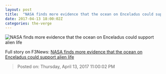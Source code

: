 ```yaml
---
layout: post
title:  "NASA finds more evidence that the ocean on Enceladus could support alien life"
date: 2017-04-13 18:00:02Z
categories: the-verge
---
```


![NASA finds more evidence that the ocean on Enceladus could support alien life](https://cdn0.vox-cdn.com/thumbor/O2pZ0MzJAqbiUvBOXhGUy2cXdwg=/0x0:2848x1602/1600x900/cdn0.vox-cdn.com/uploads/chorus_image/image/54240953/m15_155b.0.jpg)




Full story on F3News: [NASA finds more evidence that the ocean on Enceladus could support alien life](http://www.f3nws.com/n/dAcUJJ)

> Posted on: Thursday, April 13, 2017 11:00:02 PM
